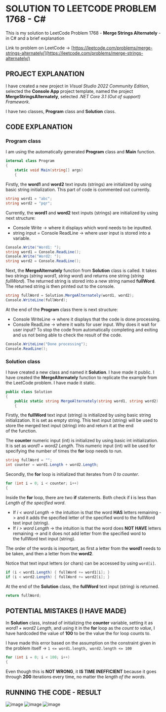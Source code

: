 # SOLUTION TO LEETCODE PROBLEM 1768 - C#

This is my solution to LeetCode Problem 1768 - **Merge Strings Alternately** - in C# and a brief explanation

Link to problem on LeetCode -> [https://leetcode.com/problems/merge-strings-alternately/](https://leetcode.com/problems/merge-strings-alternately/)

## PROJECT EXPLANATION

I have created a new project in _Visual Studio 2022 Community Edition_, selected the **Console App** project template, named the project **MergeStringsAlternately**, selected _.NET Core 3.1 (Out of support) Framework_.

I have two classes, **Program** class and **Solution** class.

## CODE EXPLANATION

### Program class 

I am using the automatically generated **Program** class and **Main** function.

```cs
internal class Program
{
    static void Main(string[] args)
    {
```

Firstly, the **word1** and **word2** text inputs (strings) are initialized by using basic string initialization. This part of code is commented out currently.

```cs
string word1 = "abc";
string word2 = "pqr";
```

Currently, the **word1** and **word2** text inputs (strings) are initialized by using next structure:

- Console Write -> where it displays which word needs to be inputted.
- string input = Console ReadLine -> where user input is stored into a variable.

```cs
Console.Write("Word1: ");
string word1 = Console.ReadLine();
Console.Write("Word2: ");
string word2 = Console.ReadLine();
```

Next, the **MergeAlternately** function from **Solution** class is called. It takes two strings (_string word1, string word_) and returns one string (_string fullWord_). The returned string is stored into a new string named **fullWord**.
The returned string is then printed out to the console.

```cs
string fullWord = Solution.MergeAlternately(word1, word2);
Console.WriteLine(fullWord);
```

At the end of the **Program** class there is next structure:

- Console WriteLine -> where it displays that the code is done processing.
- Console ReadLine -> where it waits for user input. Why does it wait for user input? To stop the code from automatically completing and exiting and us not being able to check the result of the code.

```cs
Console.WriteLine("Done processing");
Console.ReadLine();
```

### Solution class 

I have created a new class and named it **Solution**. I have made it public. I have created the **MergeAlternately** function to replicate the example from the LeetCode problem. I have made it static.

```cs
public class Solution
{
    public static string MergeAlternately(string word1, string word2) 
    {
```

Firstly, the **fullWord** text input (string) is initialized by using basic string initialization. It is set as empty string. This text input (string) will be used to store the merged text input (string) into and return it at the end of the function.

The **counter** numeric input (int) is initialized by using basic int initialization. It is set as _word1 + word2 Length_. This numeric input (int) will be used for specifying the number of times the **for** loop needs to run.

```cs
string fullWord = "";
int counter = word1.Length + word2.Length;
```

Secondly, the **for** loop is initialized that iterates from _0 to counter_.

```cs
for (int i = 0; i < counter; i++)
{
```

Inside the **for** loop, there are two **if** statements. Both check if **i** is less than _Length of the specified word_.

- If _i < word Length_ -> the intuition is that the word **HAS** letters remaining -> and it adds the specified letter of the specified word to the fullWord text input (string).
- If _i > word Length_ -> the intuition is that the word does **NOT HAVE** letters remaining -> and it does not add letter from the specified word to the fullWord text input (string).

The order of the words is important, as first a letter from the **word1** needs to be taken, and then a letter from the **word2**.

Notice that text input letters (or chars) can be accessed by using ```word[i]```.

```cs
if (i < word1.Length) { fullWord += word1[i]; }
if (i < word2.Length) { fullWord += word2[i]; }
```

At the end of the **Solution** class, the **fullWord** text input (string) is returned.

```cs
return fullWord;
```

## POTENTIAL MISTAKES (I HAVE MADE)

In **Solution** class, instead of initializing the **counter** variable, setting it as _word1 + word2 Length_, and using it in the **for** loop as the _count to value_, I have hardcoded the value of **100** to be the value the for loop counts to.

I have made this error based on the assumption on the constraint given in the problem itself -> ```1 <= word1.length, word2.length <= 100```

```cs
for (int i = 0; i < 100; i++)
{
```

Even though this is **NOT WRONG**, it **IS TIME INEFFICIENT** because it goes through **200** iterations every time, no matter the _length of the words_.

## RUNNING THE CODE - RESULT

![image](https://github.com/jerkdavi/LeetCode-Problem-1768-Solution-CSharp/assets/75536158/481d33a4-bb2e-41b5-9f5b-4595a3b423ba) ![image](https://github.com/jerkdavi/LeetCode-Problem-1768-Solution-CSharp/assets/75536158/38bb35f7-6833-4ae4-81a8-70241c75ab2d) ![image](https://github.com/jerkdavi/LeetCode-Problem-1768-Solution-CSharp/assets/75536158/02ee0613-5050-4674-b712-31886ff8ee17) 
